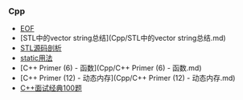 ###  Cpp 

* [EOF](Cpp/EOF.md)
* [STL中的vector string总结](Cpp/STL中的vector string总结.md)
* [STL源码剖析](Cpp/STL源码剖析.md)
* [static用法](Cpp/static用法.md)
* [C++ Primer (6) - 函数](Cpp/C++ Primer (6) - 函数.md)
* [C++ Primer (12) - 动态内存](Cpp/C++ Primer (12) - 动态内存.md)
* [C++面试经典100题](Cpp/C++面试经典100题.md)

